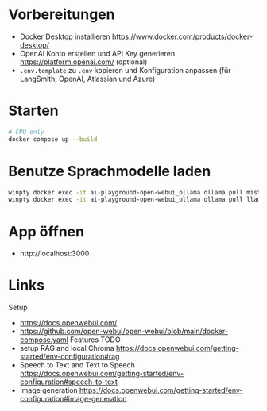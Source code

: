 
# Vorbereitungen
- Docker Desktop installieren https://www.docker.com/products/docker-desktop/
- OpenAI Konto erstellen und API Key generieren https://platform.openai.com/ (optional)
- `.env.template` zu `.env` kopieren und Konfiguration anpassen (für LangSmith, OpenAI, Atlassian und Azure)

# Starten
```bash
# CPU only
docker compose up --build
```

# Benutze Sprachmodelle laden
```bash
winpty docker exec -it ai-playground-open-webui_ollama ollama pull mistral
winpty docker exec -it ai-playground-open-webui_ollama ollama pull llama2
```

# App öffnen
- http://localhost:3000

# Links
Setup
- https://docs.openwebui.com/
- https://github.com/open-webui/open-webui/blob/main/docker-compose.yaml
Features TODO
 - setup RAG and local Chroma
   https://docs.openwebui.com/getting-started/env-configuration#rag
 - Speech to Text and Text to Speech
   https://docs.openwebui.com/getting-started/env-configuration#speech-to-text
 - Image generation
   https://docs.openwebui.com/getting-started/env-configuration#image-generation
